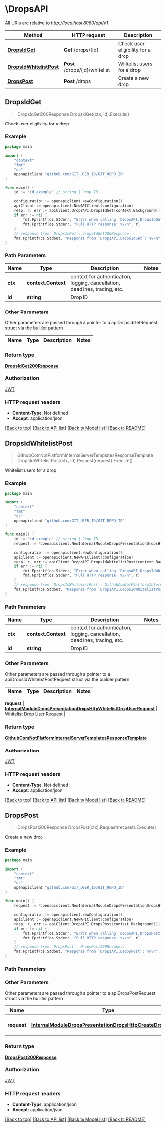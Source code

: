 # \DropsAPI

All URIs are relative to *http://localhost:8080/api/v1*

Method | HTTP request | Description
------------- | ------------- | -------------
[**DropsIdGet**](DropsAPI.md#DropsIdGet) | **Get** /drops/{id} | Check user eligibility for a drop
[**DropsIdWhitelistPost**](DropsAPI.md#DropsIdWhitelistPost) | **Post** /drops/{id}/whitelist | Whitelist users for a drop
[**DropsPost**](DropsAPI.md#DropsPost) | **Post** /drops | Create a new drop



## DropsIdGet

> DropsIdGet200Response DropsIdGet(ctx, id).Execute()

Check user eligibility for a drop



### Example

```go
package main

import (
	"context"
	"fmt"
	"os"
	openapiclient "github.com/GIT_USER_ID/GIT_REPO_ID"
)

func main() {
	id := "id_example" // string | Drop ID

	configuration := openapiclient.NewConfiguration()
	apiClient := openapiclient.NewAPIClient(configuration)
	resp, r, err := apiClient.DropsAPI.DropsIdGet(context.Background(), id).Execute()
	if err != nil {
		fmt.Fprintf(os.Stderr, "Error when calling `DropsAPI.DropsIdGet``: %v\n", err)
		fmt.Fprintf(os.Stderr, "Full HTTP response: %v\n", r)
	}
	// response from `DropsIdGet`: DropsIdGet200Response
	fmt.Fprintf(os.Stdout, "Response from `DropsAPI.DropsIdGet`: %v\n", resp)
}
```

### Path Parameters


Name | Type | Description  | Notes
------------- | ------------- | ------------- | -------------
**ctx** | **context.Context** | context for authentication, logging, cancellation, deadlines, tracing, etc.
**id** | **string** | Drop ID | 

### Other Parameters

Other parameters are passed through a pointer to a apiDropsIdGetRequest struct via the builder pattern


Name | Type | Description  | Notes
------------- | ------------- | ------------- | -------------


### Return type

[**DropsIdGet200Response**](DropsIdGet200Response.md)

### Authorization

[JWT](../README.md#JWT)

### HTTP request headers

- **Content-Type**: Not defined
- **Accept**: application/json

[[Back to top]](#) [[Back to API list]](../README.md#documentation-for-api-endpoints)
[[Back to Model list]](../README.md#documentation-for-models)
[[Back to README]](../README.md)


## DropsIdWhitelistPost

> GithubComNotPlatformInternalServerTemplatesResponseTemplate DropsIdWhitelistPost(ctx, id).Request(request).Execute()

Whitelist users for a drop

### Example

```go
package main

import (
	"context"
	"fmt"
	"os"
	openapiclient "github.com/GIT_USER_ID/GIT_REPO_ID"
)

func main() {
	id := "id_example" // string | Drop ID
	request := *openapiclient.NewInternalModuleDropsPresentationDropsHttpWhitelistDropUserRequest() // InternalModuleDropsPresentationDropsHttpWhitelistDropUserRequest | Whitelist Drop User Request

	configuration := openapiclient.NewConfiguration()
	apiClient := openapiclient.NewAPIClient(configuration)
	resp, r, err := apiClient.DropsAPI.DropsIdWhitelistPost(context.Background(), id).Request(request).Execute()
	if err != nil {
		fmt.Fprintf(os.Stderr, "Error when calling `DropsAPI.DropsIdWhitelistPost``: %v\n", err)
		fmt.Fprintf(os.Stderr, "Full HTTP response: %v\n", r)
	}
	// response from `DropsIdWhitelistPost`: GithubComNotPlatformInternalServerTemplatesResponseTemplate
	fmt.Fprintf(os.Stdout, "Response from `DropsAPI.DropsIdWhitelistPost`: %v\n", resp)
}
```

### Path Parameters


Name | Type | Description  | Notes
------------- | ------------- | ------------- | -------------
**ctx** | **context.Context** | context for authentication, logging, cancellation, deadlines, tracing, etc.
**id** | **string** | Drop ID | 

### Other Parameters

Other parameters are passed through a pointer to a apiDropsIdWhitelistPostRequest struct via the builder pattern


Name | Type | Description  | Notes
------------- | ------------- | ------------- | -------------

 **request** | [**InternalModuleDropsPresentationDropsHttpWhitelistDropUserRequest**](InternalModuleDropsPresentationDropsHttpWhitelistDropUserRequest.md) | Whitelist Drop User Request | 

### Return type

[**GithubComNotPlatformInternalServerTemplatesResponseTemplate**](GithubComNotPlatformInternalServerTemplatesResponseTemplate.md)

### Authorization

[JWT](../README.md#JWT)

### HTTP request headers

- **Content-Type**: Not defined
- **Accept**: application/json

[[Back to top]](#) [[Back to API list]](../README.md#documentation-for-api-endpoints)
[[Back to Model list]](../README.md#documentation-for-models)
[[Back to README]](../README.md)


## DropsPost

> DropsPost200Response DropsPost(ctx).Request(request).Execute()

Create a new drop



### Example

```go
package main

import (
	"context"
	"fmt"
	"os"
	openapiclient "github.com/GIT_USER_ID/GIT_REPO_ID"
)

func main() {
	request := *openapiclient.NewInternalModuleDropsPresentationDropsHttpCreateDropRequest() // InternalModuleDropsPresentationDropsHttpCreateDropRequest | Create Drop Request

	configuration := openapiclient.NewConfiguration()
	apiClient := openapiclient.NewAPIClient(configuration)
	resp, r, err := apiClient.DropsAPI.DropsPost(context.Background()).Request(request).Execute()
	if err != nil {
		fmt.Fprintf(os.Stderr, "Error when calling `DropsAPI.DropsPost``: %v\n", err)
		fmt.Fprintf(os.Stderr, "Full HTTP response: %v\n", r)
	}
	// response from `DropsPost`: DropsPost200Response
	fmt.Fprintf(os.Stdout, "Response from `DropsAPI.DropsPost`: %v\n", resp)
}
```

### Path Parameters



### Other Parameters

Other parameters are passed through a pointer to a apiDropsPostRequest struct via the builder pattern


Name | Type | Description  | Notes
------------- | ------------- | ------------- | -------------
 **request** | [**InternalModuleDropsPresentationDropsHttpCreateDropRequest**](InternalModuleDropsPresentationDropsHttpCreateDropRequest.md) | Create Drop Request | 

### Return type

[**DropsPost200Response**](DropsPost200Response.md)

### Authorization

[JWT](../README.md#JWT)

### HTTP request headers

- **Content-Type**: application/json
- **Accept**: application/json

[[Back to top]](#) [[Back to API list]](../README.md#documentation-for-api-endpoints)
[[Back to Model list]](../README.md#documentation-for-models)
[[Back to README]](../README.md)

